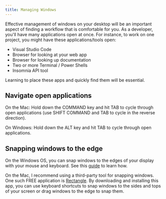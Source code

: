```yaml
---
title: Managing Windows
---
```


Effective management of windows on your desktop will be an important aspect of
finding a workflow that is comfortable for you. As a developer, you'll have many
applications open at once. For instance, to work on one project, you might have
these applications/tools open:

- Visual Studio Code
- Browser for looking at your web app
- Browser for looking up documentation
- Two or more Terminal / Power Shells
- Insomnia API tool

Learning to place these apps and quickly find them will be essential.

## Navigate open applications

On the Mac: Hold down the COMMAND key and hit TAB to cycle through open
applications (use SHIFT COMMAND and TAB to cycle in the reverse direction).

On Windows: Hold down the ALT key and hit TAB to cycle through open
applications.

## Snapping windows to the edge

On the Windows OS, you can snap windows to the edges of your display with your
mouse and keyboard. See this
[guide](https://support.microsoft.com/en-us/windows/snap-your-windows-885a9b1e-a983-a3b1-16cd-c531795e6241)
to learn how.

On the Mac, I recommend using a third-party tool for snapping windows. One such
FREE application is [Rectangle](https://rectangleapp.com/). By downloading and
installing this app, you can use keyboard shortcuts to snap windows to the sides
and tops of your screen or drag windows to the edge to snap them.
